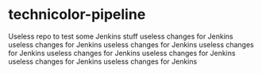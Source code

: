 # technicolor-pipeline
Useless repo to test some Jenkins stuff
useless changes for Jenkins
useless changes for Jenkins
useless changes for Jenkins
useless changes for Jenkins
useless changes for Jenkins
useless changes for Jenkins
useless changes for Jenkins
useless changes for Jenkins
